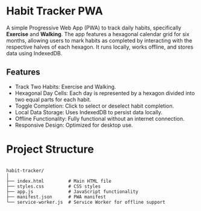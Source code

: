 # Habit Tracker PWA

A simple Progressive Web App (PWA) to track daily habits, specifically <strong>Exercise</strong> and <strong>Walking</strong>. The app features a hexagonal calendar grid for six months, allowing users to mark habits as completed by interacting with the respective halves of each hexagon. It runs locally, works offline, and stores data using IndexedDB.</p>
    
## Features
- Track Two Habits:</strong> Exercise and Walking.
- Hexagonal Day Cells:</strong> Each day is represented by a hexagon divided into two equal parts for each habit.
- Toggle Completion:</strong> Click to select or deselect habit completion.
- Local Data Storage:</strong> Uses IndexedDB to persist data locally.
- Offline Functionality:</strong> Fully functional without an internet connection.
- Responsive Design:</strong> Optimized for desktop use.

    
# Project Structure
<code>
habit-tracker/
│
├── index.html         # Main HTML file
├── styles.css         # CSS styles
├── app.js             # JavaScript functionality
├── manifest.json      # PWA manifest
└── service-worker.js  # Service Worker for offline support
</code>
